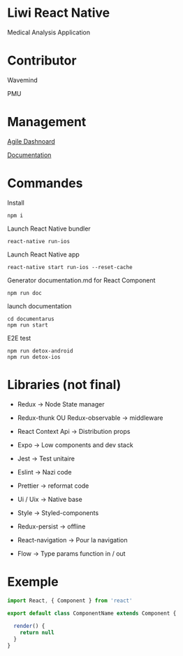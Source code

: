 Liwi React Native
======

Medical Analysis Application 

Contributor
======

Wavemind

PMU

Management
=======
[Agile Dashnoard](https://jira.wavemind.ch/projects/LIWI/summary)

[Documentation](https://wiki.wavemind.ch/display/MAC/Medical+Algorithm+Creator
)


Commandes
=======

Install
```
npm i
```

Launch React Native bundler
```
react-native run-ios
```

Launch React Native app
```
react-native start run-ios --reset-cache
```

Generator documentation.md for React Component
```
npm run doc
```

launch documentation
``` 
cd documentarus
npm run start
```

E2E test
```
npm run detox-android
npm run detox-ios
```

Libraries (not final)
=======

- Redux -> Node State manager

- Redux-thunk OU Redux-observable -> middleware

- React Context Api -> Distribution props

- Expo -> Low components and dev stack

- Jest -> Test unitaire

- Eslint -> Nazi code

- Prettier -> reformat code

- Ui / Uix -> Native base

- Style -> Styled-components

- Redux-persist -> offline

- React-navigation -> Pour la navigation

- Flow -> Type params function in / out

Exemple
=======

```javascript
import React, { Component } from 'react'

export default class ComponentName extends Component {
  
  render() {
    return null
  }
}
```
